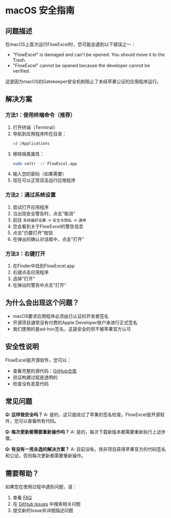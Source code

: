 # macOS 安全指南

## 问题描述

在macOS上首次运行FlowExcel时，您可能会遇到以下错误之一：
- "FlowExcel" is damaged and can't be opened. You should move it to the Trash.
- "FlowExcel" cannot be opened because the developer cannot be verified.

这是因为macOS的Gatekeeper安全机制阻止了未经苹果公证的应用程序运行。

## 解决方案

### 方法1：使用终端命令（推荐）

1. 打开终端（Terminal）
2. 导航到应用程序所在目录：
   ```bash
   cd /Applications
   ```
3. 移除隔离属性：
   ```bash
   sudo xattr -cr FlowExcel.app
   ```
4. 输入您的密码（如果需要）
5. 现在可以正常双击运行应用程序

### 方法2：通过系统设置

1. 尝试打开应用程序
2. 当出现安全警告时，点击"取消"
3. 前往 `系统偏好设置` → `安全与隐私` → `通用`
4. 您会看到关于FlowExcel的警告信息
5. 点击"仍要打开"按钮
6. 在弹出的确认对话框中，点击"打开"

### 方法3：右键打开

1. 在Finder中找到FlowExcel.app
2. 右键点击应用程序
3. 选择"打开"
4. 在弹出的警告中点击"打开"

## 为什么会出现这个问题？

- macOS要求应用程序必须由已认证的开发者签名
- 开源项目通常没有付费的Apple Developer账户来进行正式签名
- 我们使用的是ad-hoc签名，这是安全的但不被苹果官方认可

## 安全性说明

FlowExcel是开源软件，您可以：
- 查看完整的源代码：[GitHub仓库](https://github.com/TimsPizza/FlowExcel)
- 验证构建过程是透明的
- 检查没有恶意代码

## 常见问题

**Q: 这样做安全吗？**
A: 是的，这只是绕过了苹果的签名检查。FlowExcel是开源软件，您可以查看所有代码。

**Q: 每次更新都需要重新操作吗？**
A: 是的，每次下载新版本都需要重新执行上述步骤。

**Q: 有没有一劳永逸的解决方案？**
A: 目前没有。除非项目获得苹果官方的代码签名和公证，否则每次更新都需要重新操作。

## 需要帮助？

如果您在使用过程中遇到问题，请：
1. 查看 [FAQ](../README.md#faq)
2. 在 [GitHub Issues](https://github.com/TimsPizza/FlowExcel/issues) 中搜索相关问题
3. 提交新的Issue并详细描述问题 